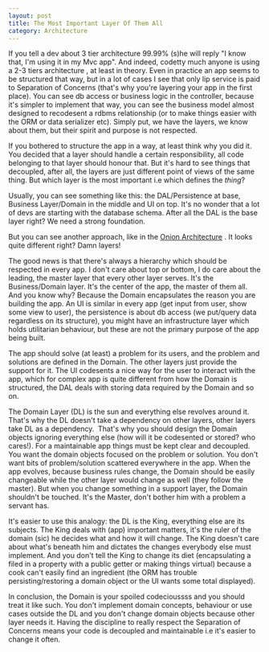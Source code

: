 ```yaml
---
layout: post
title: The Most Important Layer Of Them All
category: Architecture
---
```


If you tell a dev about 3 tier architecture 99.99% (s)he will reply "I know that, I'm using it in my Mvc app". And indeed, codetty much anyone is using a 2-3 tiers architecture , at least in theory. Even in practice an app seems to be structured that way, but in a lot of cases I see that only lip service is paid to Separation of Concerns (that's why you're layering your app in the first place). You can see db access or business logic in the controller, because it's simpler to implement that way, you can see the business model almost designed to recodesent a rdbms relationship (or to make things easier with the ORM or data serializer etc). Simply put, we have the layers, we know about them, but their spirit and purpose is not respected.

 If you bothered to structure the app in a way, at least think why you did it. You decided that a layer should handle a certain responsibility, all code belonging to that layer should honour that. But it's hard to see things that decoupled, after all, the layers are just different point of views of the same thing. But which layer is the most important i.e which defines the _thing_?

 Usually, you can see something like this: the DAL/Persistence at base, Business Layer/Domain in the middle and UI on top. It's no wonder that a lot of devs are starting with the database schema. After all the DAL is the base layer right? We need a strong foundation.

 But you can see another approach, like in the [Onion Architecture](http://jeffreypalermo.com/blog/the-onion-architecture-part-1/) . It looks quite different right? Damn layers!

 The good news is that there's always a hierarchy which should be respected in every app. I don't care about top or bottom, I do care about the leading, the master layer that every other layer serves. It's the Business/Domain layer. It's the center of the app, the master of them all. And you know why? Because the Domain encapsulates the reason you are building the app. An UI is similar in every app (get input from user, show some view to user), the persistence is about db access (we put/query data regardless on its structure), you might have an infrastructure layer which holds utilitarian behaviour, but these are not the primary purpose of the app being built.

 The app should solve (at least) a problem for its users, and the problem and solutions are defined in the Domain. The other layers just provide the support for it. The UI codesents a nice way for the user to interact with the app, which for complex app is quite different from how the Domain is structured, the DAL deals with storing data required by the Domain and so on.

 The Domain Layer (DL) is the sun and everything else revolves around it. That's why the DL doesn't take a dependency on other layers, other layers take DL as a dependency.  That's why you should design the Domain objects ignoring everything else (how will it be codesented or stored? who cares!). For a maintainable app things must be kept clear and decoupled. You want the domain objects focused on the problem or solution. You don't want bits of problem/solution scattered everywhere in the app. When the app evolves, because business rules change, the Domain should be easily changeable while the other layer would change as well (they follow the master). But when you change something in a support layer, the Domain shouldn't be touched. It's the Master, don't bother him with a problem a servant has.

 It's easier to use this analogy: the DL is the King, everything else are its subjects. The King deals with (app) important matters, it's the ruler of the domain (sic) he decides what and how it will change. The King doesn't care about what's beneath him and dictates the changes everybody else must implement. And you don't tell the King to change its diet (encapsulating a filed in a property with a public getter or making things virtual) because a cook can't easily find an ingredient (the ORM has trouble persisting/restoring a domain object or the UI wants some total displayed).

 In conclusion, the Domain is your spoiled codecioussss and you should treat it like such. You don't implement domain concepts, behaviour or use cases outside the DL and you don't change domain objects because other layer needs it. Having the discipline to really respect the Separation of Concerns means your code is decoupled and maintainable i.e it's easier to change it often.


